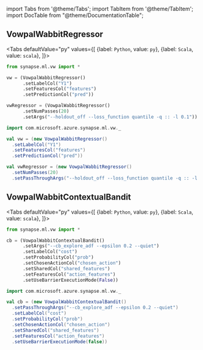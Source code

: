 import Tabs from '@theme/Tabs';
import TabItem from '@theme/TabItem';
import DocTable from "@theme/DocumentationTable";




## VowpalWabbitRegressor

<Tabs
defaultValue="py"
values={[
{label: `Python`, value: `py`},
{label: `Scala`, value: `scala`},
]}>
<TabItem value="py">

<!--pytest-codeblocks:cont-->

```python
from synapse.ml.vw import *

vw = (VowpalWabbitRegressor()
      .setLabelCol("Y1")
      .setFeaturesCol("features")
      .setPredictionCol("pred"))

vwRegressor = (VowpalWabbitRegressor()
      .setNumPasses(20)
      .setArgs("--holdout_off --loss_function quantile -q :: -l 0.1"))
```

</TabItem>
<TabItem value="scala">

```scala
import com.microsoft.azure.synapse.ml.vw._

val vw = (new VowpalWabbitRegressor()
  .setLabelCol("Y1")
  .setFeaturesCol("features")
  .setPredictionCol("pred"))

val vwRegressor = (new VowpalWabbitRegressor()
  .setNumPasses(20)
  .setPassThroughArgs("--holdout_off --loss_function quantile -q :: -l 0.1"))

```

</TabItem>
</Tabs>

<DocTable className="VowpalWabbitRegressor"
py="synapse.ml.vw.html#module-synapse.ml.vw.VowpalWabbitRegressor"
scala="com/microsoft/azure/synapse/ml/vw/VowpalWabbitRegressor.html"
sourceLink="https://github.com/microsoft/SynapseML/blob/master/vw/src/main/scala/com/microsoft/azure/synapse/ml/vw/VowpalWabbitRegressor.scala" />


## VowpalWabbitContextualBandit

<Tabs
defaultValue="py"
values={[
{label: `Python`, value: `py`},
{label: `Scala`, value: `scala`},
]}>
<TabItem value="py">




<!--pytest-codeblocks:cont-->

```python
from synapse.ml.vw import *

cb = (VowpalWabbitContextualBandit()
      .setArgs("--cb_explore_adf --epsilon 0.2 --quiet")
      .setLabelCol("cost")
      .setProbabilityCol("prob")
      .setChosenActionCol("chosen_action")
      .setSharedCol("shared_features")
      .setFeaturesCol("action_features")
      .setUseBarrierExecutionMode(False))
```

</TabItem>
<TabItem value="scala">

```scala
import com.microsoft.azure.synapse.ml.vw._

val cb = (new VowpalWabbitContextualBandit()
  .setPassThroughArgs("--cb_explore_adf --epsilon 0.2 --quiet")
  .setLabelCol("cost")
  .setProbabilityCol("prob")
  .setChosenActionCol("chosen_action")
  .setSharedCol("shared_features")
  .setFeaturesCol("action_features")
  .setUseBarrierExecutionMode(false))

```

</TabItem>
</Tabs>

<DocTable className="VowpalWabbitContextualBandit"
py="synapse.ml.vw.html#module-synapse.ml.vw.VowpalWabbitContextualBandit"
scala="com/microsoft/azure/synapse/ml/vw/VowpalWabbitContextualBandit.html"
sourceLink="https://github.com/microsoft/SynapseML/blob/master/vw/src/main/scala/com/microsoft/azure/synapse/ml/vw/VowpalWabbitContextualBandit.scala" />

